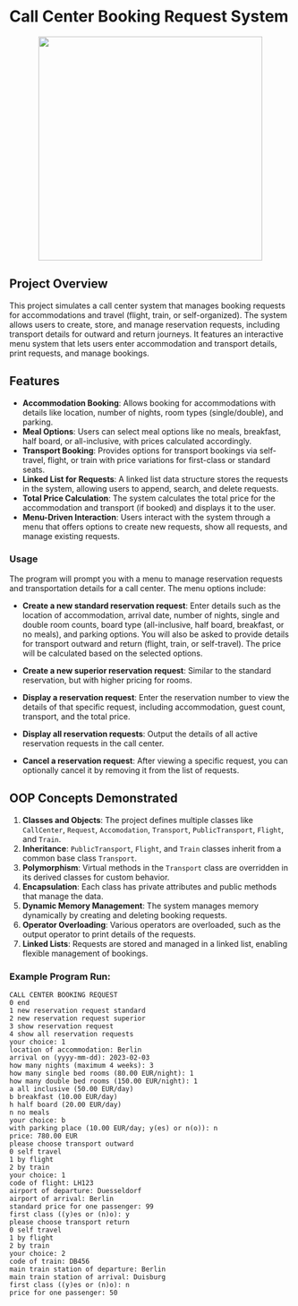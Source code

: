 # Call Center Booking Request System

<div align="center">
  <img src="call_center_diagram" width="400"/>
</div>

## Project Overview

This project simulates a call center system that manages booking requests for accommodations and travel (flight, train, or self-organized). The system allows users to create, store, and manage reservation requests, including transport details for outward and return journeys. It features an interactive menu system that lets users enter accommodation and transport details, print requests, and manage bookings.

## Features

- **Accommodation Booking**: Allows booking for accommodations with details like location, number of nights, room types (single/double), and parking.
- **Meal Options**: Users can select meal options like no meals, breakfast, half board, or all-inclusive, with prices calculated accordingly.
- **Transport Booking**: Provides options for transport bookings via self-travel, flight, or train with price variations for first-class or standard seats.
- **Linked List for Requests**: A linked list data structure stores the requests in the system, allowing users to append, search, and delete requests.
- **Total Price Calculation**: The system calculates the total price for the accommodation and transport (if booked) and displays it to the user.
- **Menu-Driven Interaction**: Users interact with the system through a menu that offers options to create new requests, show all requests, and manage existing requests.

### Usage

The program will prompt you with a menu to manage reservation requests and transportation details for a call center. The menu options include:

- **Create a new standard reservation request**: Enter details such as the location of accommodation, arrival date, number of nights, single and double room counts, board type (all-inclusive, half board, breakfast, or no meals), and parking options. You will also be asked to provide details for transport outward and return (flight, train, or self-travel). The price will be calculated based on the selected options.
  
- **Create a new superior reservation request**: Similar to the standard reservation, but with higher pricing for rooms.

- **Display a reservation request**: Enter the reservation number to view the details of that specific request, including accommodation, guest count, transport, and the total price.

- **Display all reservation requests**: Output the details of all active reservation requests in the call center.

- **Cancel a reservation request**: After viewing a specific request, you can optionally cancel it by removing it from the list of requests.

## OOP Concepts Demonstrated

1. **Classes and Objects**: The project defines multiple classes like `CallCenter`, `Request`, `Accomodation`, `Transport`, `PublicTransport`, `Flight`, and `Train`.
2. **Inheritance**: `PublicTransport`, `Flight`, and `Train` classes inherit from a common base class `Transport`.
3. **Polymorphism**: Virtual methods in the `Transport` class are overridden in its derived classes for custom behavior.
4. **Encapsulation**: Each class has private attributes and public methods that manage the data.
5. **Dynamic Memory Management**: The system manages memory dynamically by creating and deleting booking requests.
6. **Operator Overloading**: Various operators are overloaded, such as the output operator to print details of the requests.
7. **Linked Lists**: Requests are stored and managed in a linked list, enabling flexible management of bookings.



### Example Program Run:
```text
CALL CENTER BOOKING REQUEST
0 end
1 new reservation request standard
2 new reservation request superior
3 show reservation request
4 show all reservation requests
your choice: 1
location of accommodation: Berlin
arrival on (yyyy-mm-dd): 2023-02-03
how many nights (maximum 4 weeks): 3
how many single bed rooms (80.00 EUR/night): 1
how many double bed rooms (150.00 EUR/night): 1
a all inclusive (50.00 EUR/day)
b breakfast (10.00 EUR/day)
h half board (20.00 EUR/day)
n no meals
your choice: b
with parking place (10.00 EUR/day; y(es) or n(o)): n
price: 780.00 EUR
please choose transport outward
0 self travel
1 by flight
2 by train
your choice: 1
code of flight: LH123
airport of departure: Duesseldorf
airport of arrival: Berlin
standard price for one passenger: 99
first class ((y)es or (n)o): y
please choose transport return
0 self travel
1 by flight
2 by train
your choice: 2
code of train: DB456
main train station of departure: Berlin
main train station of arrival: Duisburg
first class ((y)es or (n)o): n
price for one passenger: 50

